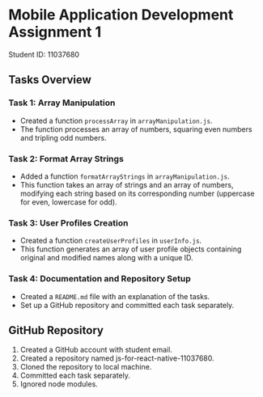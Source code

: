 # Mobile Application Development Assignment 1

Student ID: 11037680

## Tasks Overview

### Task 1: Array Manipulation
- Created a function `processArray` in `arrayManipulation.js`.
- The function processes an array of numbers, squaring even numbers and tripling odd numbers.

### Task 2: Format Array Strings
- Added a function `formatArrayStrings` in `arrayManipulation.js`.
- This function takes an array of strings and an array of numbers, modifying each string based on its corresponding number (uppercase for even, lowercase for odd).

### Task 3: User Profiles Creation
- Created a function `createUserProfiles` in `userInfo.js`.
- This function generates an array of user profile objects containing original and modified names along with a unique ID.

### Task 4: Documentation and Repository Setup
- Created a `README.md` file with an explanation of the tasks.
- Set up a GitHub repository and committed each task separately.

## GitHub Repository
1. Created a GitHub account with student email.
2. Created a repository named js-for-react-native-11037680.
3. Cloned the repository to local machine.
4. Committed each task separately.
5. Ignored node modules.

